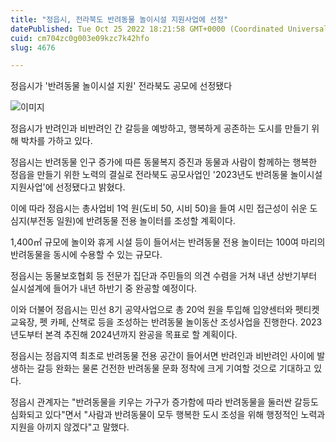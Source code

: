```yaml
---
title: "정읍시, 전라북도 반려동물 놀이시설 지원사업에 선정"
datePublished: Tue Oct 25 2022 18:21:58 GMT+0000 (Coordinated Universal Time)
cuid: cm704zc0g003e09kzc7k42hfo
slug: 4676

---
```



정읍시가 '반려동물 놀이시설 지원' 전라북도 공모에 선정됐다

![이미지](https://cdn.hashnode.com/res/hashnode/image/upload/v1739257451201/00b51338-feeb-49a4-a481-9733e37ed985.jpeg)

정읍시가 반려인과 비반려인 간 갈등을 예방하고, 행복하게 공존하는 도시를 만들기 위해 박차를 가하고 있다.

정읍시는 반려동물 인구 증가에 따른 동물복지 증진과 동물과 사람이 함께하는 행복한 정읍을 만들기 위한 노력의 결실로 전라북도 공모사업인 '2023년도 반려동물 놀이시설 지원사업'에 선정됐다고 밝혔다.

이에 따라 정읍시는 총사업비 1억 원(도비 50, 시비 50)을 들여 시민 접근성이 쉬운 도심지(부전동 일원)에 반려동물 전용 놀이터를 조성할 계획이다.

1,400㎡ 규모에 놀이와 휴게 시설 등이 들어서는 반려동물 전용 놀이터는 100여 마리의 반려동물을 동시에 수용할 수 있는 규모다.

정읍시는 동물보호협회 등 전문가 집단과 주민들의 의견 수렴을 거쳐 내년 상반기부터 실시설계에 들어가 내년 하반기 중 완공할 예정이다.

이와 더불어 정읍시는 민선 8기 공약사업으로 총 20억 원을 투입해 입양센터와 펫티켓 교육장, 펫 카페, 산책로 등을 조성하는 반려동물 놀이동산 조성사업을 진행한다. 2023년도부터 본격 추진해 2024년까지 완공을 목표로 할 계획이다.

정읍시는 정읍지역 최초로 반려동물 전용 공간이 들어서면 반려인과 비반려인 사이에 발생하는 갈등 완화는 물론 건전한 반려동물 문화 정착에 크게 기여할 것으로 기대하고 있다.

정읍시 관계자는 "반려동물을 키우는 가구가 증가함에 따라 반려동물을 둘러싼 갈등도 심화되고 있다"면서 "사람과 반려동물이 모두 행복한 도시 조성을 위해 행정적인 노력과 지원을 아끼지 않겠다"고 말했다.